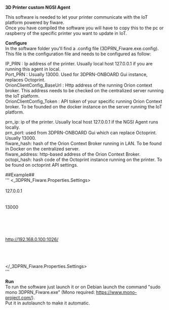 **3D Printer custom NGSI Agent**

This software is needed to let your printer communicate with the IoT platform powered by fiware.  
Once you have compiled the software you will have to copy this to the pc or raspberry of the specific printer you want to update in IoT.  
  
**Configure**  
In the software folder you'll find a .config file (3DPRN_Fiware.exe.config). This file is the configuration file and needs to be configured as follow:  
  
IP_PRN : Ip address of the printer. Usually local host 127.0.0.1 if you are running this agent in local.  
Port_PRN :  Usually 13000. Used for 3DPRN-ONBOARD Gui instance, replaces Octoprint.  
OrionClientConfig_BaseUrl : Http address of the running Orion context broker. This address needs to be checked on the centralized server running the IoT platform.  
OrionClientConfig_Token : API token of your specific running Orion Context broker. To be founded on the docker instance on the server running the IoT platform.  
  
prn_ip: ip of the printer. Usually local host 127.0.0.1 if the NGSI Agent runs locally.  
prn_port: used from 3DPRN-ONBOARD Gui which can replace Octoprint. Usually 13000.  
fiware_hash: hash of the Orion Context Broker running in LAN. To be found in Docker on the centralized server.  
fiware_address: http-based address of the Orion Context Broker.  
octopi_hash: hash code of the Octoprint instance running on the printer. To be found on octoprint API settings.  
  
##Example##  
'''
<_3DPRN_Fiware.Properties.Settings>  
<setting name="prn_ip" serializeAs="String">  
  <value>127.0.0.1</value>  
</setting>  
<setting name="prn_port" serializeAs="String">  
      <value>13000</value>  
</setting>  
<setting name="fiware_hash" serializeAs="String">  
  <value ABCDEFG123/>  
</setting>  
<setting name="fiware_address" serializeAs="String">  
  <value>http://192.168.0.100:1026/</value>  
</setting>  
<setting name="octopi_hash" serializeAs="String">  
  <value ABCDEFG123/>  
</setting>  
</_3DPRN_Fiware.Properties.Settings>  
'''
  
**Run**  
To run the software just launch it or on Debian launch the command "sudo mono 3DPRN_Fiware.exe" (Mono required: https://www.mono-project.com/).  
Put it in autolaunch to make it automatic.  
